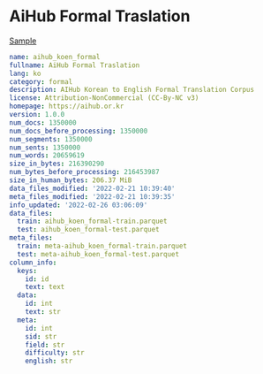 # AiHub Formal Traslation
 
[Sample](../sample/aihub_koen_formal.txt)
 
<!-- MARKDOWN-AUTO-DOCS:START (CODE:src=../../../ekorpkit/resources/corpora/aihub_koen_formal.yaml) -->
<!-- The below code snippet is automatically added from ../../../ekorpkit/resources/corpora/aihub_koen_formal.yaml -->
```yaml
name: aihub_koen_formal
fullname: AiHub Formal Traslation
lang: ko
category: formal
description: AIHub Korean to English Formal Translation Corpus
license: Attribution-NonCommercial (CC-By-NC v3)
homepage: https://aihub.or.kr
version: 1.0.0
num_docs: 1350000
num_docs_before_processing: 1350000
num_segments: 1350000
num_sents: 1350000
num_words: 20659619
size_in_bytes: 216390290
num_bytes_before_processing: 216453987
size_in_human_bytes: 206.37 MiB
data_files_modified: '2022-02-21 10:39:40'
meta_files_modified: '2022-02-21 10:39:35'
info_updated: '2022-02-26 03:06:09'
data_files:
  train: aihub_koen_formal-train.parquet
  test: aihub_koen_formal-test.parquet
meta_files:
  train: meta-aihub_koen_formal-train.parquet
  test: meta-aihub_koen_formal-test.parquet
column_info:
  keys:
    id: id
    text: text
  data:
    id: int
    text: str
  meta:
    id: int
    sid: str
    field: str
    difficulty: str
    english: str
```
<!-- MARKDOWN-AUTO-DOCS:END -->
